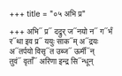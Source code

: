 +++
title = "०५ अभि प्र"

+++
अभि᳓ प्र᳓ दद्रुर् ज᳓नयो न᳓ ग᳓र्भं  
र᳓था इव प्र᳓ ययुः साक᳓म् अ᳓द्रयः  
अ᳓तर्पयो विसृ᳓त उब्ज᳓ ऊर्मी᳓न्  
तुवं᳓ वृताँ᳓ अरिणा इन्द्र सि᳓न्धून्